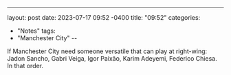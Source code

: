 ---
layout: post
date: 2023-07-17 09:52 -0400
title: "09:52"
categories:
- "Notes"
tags:
- "Manchester City"
--

If Manchester City need someone versatile that can play at right-wing: Jadon Sancho, Gabri Veiga, Igor Paixão, Karim Adeyemi, Federico Chiesa. In that order. 
